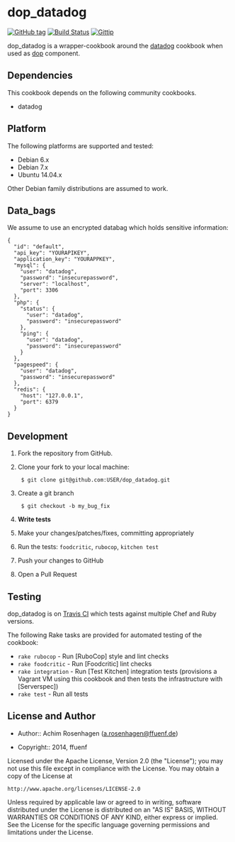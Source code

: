 dop_datadog
===========
[![GitHub tag](http://img.shields.io/github/tag/ffuenf/dop_datadog.svg)][tag]
[![Build Status](http://img.shields.io/travis/ffuenf/dop_datadog.svg)][travis]
[![Gittip](http://img.shields.io/gittip/arosenhagen.svg)][gittip]

[tag]: https://github.com/ffuenf/dop_datadog/tags
[travis]: https://travis-ci.org/ffuenf/dop_datadog
[gittip]: https://www.gittip.com/arosenhagen

dop_datadog is a wrapper-cookbook around the [datadog](https://github.com/DataDog/chef-datadog) cookbook when used as [dop](http://ffuenf.github.io/dop) component.

Dependencies
------------

This cookbook depends on the following community cookbooks.

* datadog

Platform
--------

The following platforms are supported and tested:

* Debian 6.x
* Debian 7.x
* Ubuntu 14.04.x

Other Debian family distributions are assumed to work.

Data_bags
---------

We assume to use an encrypted databag which holds sensitive information:
```
{ 
  "id": "default", 
  "api_key": "YOURAPIKEY", 
  "application_key": "YOURAPPKEY", 
  "mysql": {
    "user": "datadog", 
    "password": "insecurepassword",
    "server": "localhost",
    "port": 3306
  },
  "php": {
    "status": {
      "user": "datadog", 
      "password": "insecurepassword" 
    },
    "ping": {
      "user": "datadog", 
      "password": "insecurepassword" 
    }
  },
  "pagespeed": {
    "user": "datadog", 
    "password": "insecurepassword" 
  },
  "redis": {
    "host": "127.0.0.1", 
    "port": 6379 
  }
}
```

Development
-----------
1. Fork the repository from GitHub.
2. Clone your fork to your local machine:

        $ git clone git@github.com:USER/dop_datadog.git

3. Create a git branch

        $ git checkout -b my_bug_fix

4. **Write tests**
5. Make your changes/patches/fixes, committing appropriately
6. Run the tests: `foodcritic`, `rubocop`, `kitchen test`
7. Push your changes to GitHub
8. Open a Pull Request

Testing
-------

dop_datadog is on [Travis CI](http://travis-ci.org/ffuenf/dop_datadog) which tests against multiple Chef and Ruby versions.

The following Rake tasks are provided for automated testing of the cookbook:

* `rake rubocop` - Run [RuboCop] style and lint checks
* `rake foodcritic` - Run [Foodcritic] lint checks
* `rake integration` - Run [Test Kitchen] integration tests (provisions a
  Vagrant VM using this cookbook and then tests the infrastructure with
  [Serverspec])
* `rake test` - Run all tests

License and Author
------------------

- Author:: Achim Rosenhagen (<a.rosenhagen@ffuenf.de>)

- Copyright:: 2014, ffuenf

Licensed under the Apache License, Version 2.0 (the "License");
you may not use this file except in compliance with the License.
You may obtain a copy of the License at

    http://www.apache.org/licenses/LICENSE-2.0

Unless required by applicable law or agreed to in writing, software
distributed under the License is distributed on an "AS IS" BASIS,
WITHOUT WARRANTIES OR CONDITIONS OF ANY KIND, either express or implied.
See the License for the specific language governing permissions and
limitations under the License.